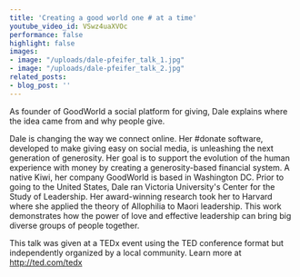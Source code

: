 ```yaml
---
title: 'Creating a good world one # at a time'
youtube_video_id: VSwz4uaXVOc
performance: false
highlight: false
images:
- image: "/uploads/dale-pfeifer_talk_1.jpg"
- image: "/uploads/dale-pfeifer_talk_2.jpg"
related_posts:
- blog_post: ''
---
```


As founder of GoodWorld a social platform for giving, Dale explains where the idea came from and why people give.

Dale is changing the way we connect online. Her #donate software, developed to make giving easy on social media, is unleashing the next generation of generosity. Her goal is to support the evolution of the human experience with money by creating a generosity-based financial system. A native Kiwi, her company GoodWorld is based in Washington DC. Prior to going to the United States, Dale ran Victoria University's Center for the Study of Leadership. Her award-winning research took her to Harvard where she applied the theory of Allophilia to Maori leadership. This work demonstrates how the power of love and effective leadership can bring big diverse groups of people together.

This talk was given at a TEDx event using the TED conference format but independently organized by a local community. Learn more at http://ted.com/tedx
